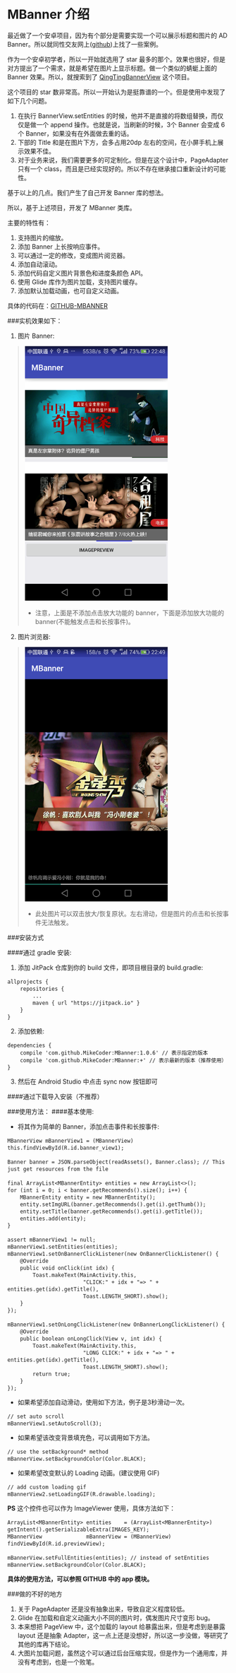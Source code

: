 MBanner 介绍
===
最近做了一个安卓项目，因为有个部分是需要实现一个可以展示标题和图片的 AD Banner。所以就同性交友网上([github](http://github.com))上找了一些案例。

作为一个安卓初学者，所以一开始就选用了 star 最多的那个。效果也很好，但是对方提出了一个需求，就是希望在图片上显示标题。做一个类似的蜻蜓上面的 Banner 效果。所以，就搜索到了 [QingTingBannerView](https://github.com/JeasonWong/QingtingBannerView) 这个项目。

这个项目的 star 数非常高。所以一开始认为是挺靠谱的一个。但是使用中发现了如下几个问题。

1. 在执行 BannerView.setEntities 的时候，他并不是直接的将数组替换，而仅仅是做一个 append 操作。也就是说，当刷新的时候，3个 Banner 会变成 6个 Banner，如果没有在外面做去重的话。
2. 下部的 Title 和是在图片下方，会多占用20dp 左右的空间，在小屏手机上展示效果不佳。
3. 对于业务来说，我们需要更多的可定制化。但是在这个设计中，PageAdapter 只有一个 class，而且是已经实现好的。所以不存在继承接口重新设计的可能性。

基于以上的几点。我们产生了自己开发 Banner 库的想法。

所以，基于上述项目，开发了 MBanner 类库。

主要的特性有：

1. 支持图片的缩放。
2. 添加 Banner 上长按响应事件。
3. 可以通过一定的修改，变成图片阅览器。
4. 添加自动滚动。
5. 添加代码自定义图片背景色和进度条颜色 API。
6. 使用 Glide 库作为图片加载，支持图片缓存。
7. 添加默认加载动画，也可自定义动画。

具体的代码在：[GITHUB-MBANNER](https://github.com/MikeCoder/MBanner)

###实机效果如下：

1. 图片 Banner:

> ![图片 Banner](./images/banner.png)
>
> + 注意，上面是不添加点击放大功能的 banner，下面是添加放大功能的 banner(不能触发点击和长按事件)。

2. 图片浏览器:

> ![图片浏览器](./images/imageViewer.png)
>
> + 此处图片可以双击放大/恢复原状。左右滑动，但是图片的点击和长按事件无法触发。


###安装方式

####通过 gradle 安装:

1. 添加 JitPack 仓库到你的 build 文件，即项目根目录的 build.gradle:

```
allprojects {
    repositories {
        ...
        maven { url "https://jitpack.io" }
    }
}
```

2. 添加依赖:

```
dependencies {
    compile 'com.github.MikeCoder:MBanner:1.0.6' // 表示指定的版本
    compile 'com.github.MikeCoder:MBanner:+' // 表示最新的版本（推荐使用）
}
```

3. 然后在 Android Studio 中点击 sync now 按钮即可

####通过下载导入安装（不推荐）


###使用方法：
####基本使用:
+ 将其作为简单的 Banner，添加点击事件和长按事件:

```
MBannerView mBannerView1 = (MBannerView) this.findViewById(R.id.banner_view1);

Banner banner = JSON.parseObject(readAssets(), Banner.class); // This just get resources from the file

final ArrayList<MBannerEntity> entities = new ArrayList<>();
for (int i = 0; i < banner.getRecommends().size(); i++) {
    MBannerEntity entity = new MBannerEntity();
    entity.setImgURL(banner.getRecommends().get(i).getThumb());
    entity.setTitle(banner.getRecommends().get(i).getTitle());
    entities.add(entity);
}

assert mBannerView1 != null;
mBannerView1.setEntities(entities);
mBannerView1.setOnBannerClickListener(new OnBannerClickListener() {
    @Override
    public void onClick(int idx) {
        Toast.makeText(MainActivity.this,
                        "CLICK:" + idx + "=> " + entities.get(idx).getTitle(),
                        Toast.LENGTH_SHORT).show();
    }
});

mBannerView1.setOnLongClickListener(new OnBannerLongClickListener() {
    @Override
    public boolean onLongClick(View v, int idx) {
        Toast.makeText(MainActivity.this,
                        "LONG CLICK:" + idx + "=> " + entities.get(idx).getTitle(),
                        Toast.LENGTH_SHORT).show();
        return true;
    }
});
```

+ 如果希望添加自动滑动，使用如下方法，例子是3秒滑动一次。

```
// set auto scroll
mBannerView1.setAutoScroll(3);
```

+ 如果希望该改变背景填充色，可以调用如下方法。

```
// use the setBackground* method
mBannerView.setBackgroundColor(Color.BLACK);
```

+ 如果希望改变默认的 Loading 动画。(建议使用 GIF)

```
// add custom loading gif
mBannerView2.setLoadingGIF(R.drawable.loading);
```

**PS**
这个控件也可以作为 ImageViewer 使用，具体方法如下：

```
ArrayList<MBannerEntity> entities    = (ArrayList<MBannerEntity>) getIntent().getSerializableExtra(IMAGES_KEY);
MBannerView              mBannerView = (MBannerView) findViewById(R.id.previewView);

mBannerView.setFullEntities(entities); // instead of setEntities
mBannerView.setBackgroundColor(Color.BLACK);
```

**具体的使用方法，可以参照 GITHUB 中的 app 模块。**

###做的不好的地方
1. 关于 PageAdapter 还是没有抽象出来，导致自定义程度较低。
2. Glide 在加载和自定义动画大小不同的图片时，偶发图片尺寸变形 bug。
3. 本来想把 PageView 中，这个加载的 layout 给暴露出来，但是考虑到是暴露 layout 还是抽象 Adapter，这一点上还是没想好，所以这一步没做，等研究了其他的库再下结论。
4. 大图片加载问题，虽然这个可以通过后台压缩实现，但是作为一个通用库，并没有考虑到，也是一个败笔。

